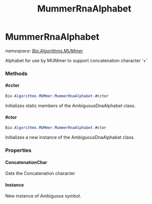 ﻿---
title: MummerRnaAlphabet
---

# MummerRnaAlphabet
_namespace: [Bio.Algorithms.MUMmer](N-Bio.Algorithms.MUMmer.html)_

Alphabet for use by MUMmer to support concatenation character '+'

### Methods

#### #cctor
```csharp
Bio.Algorithms.MUMmer.MummerRnaAlphabet.#cctor
```
Initializes static members of the AmbiguousDnaAlphabet class.

#### #ctor
```csharp
Bio.Algorithms.MUMmer.MummerRnaAlphabet.#ctor
```
Initializes a new instance of the AmbiguousDnaAlphabet class.



### Properties

#### ConcatenationChar
Gets the Concatenation character
#### Instance
New instance of Ambiguous symbol.

